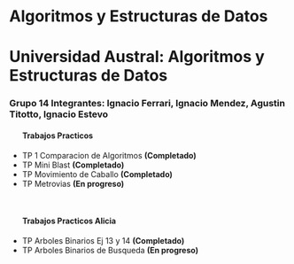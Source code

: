# Algoritmos y Estructuras de Datos

<h1>Universidad Austral: Algoritmos y Estructuras de Datos</h1>

<h3>Grupo 14 Integrantes: Ignacio Ferrari, Ignacio Mendez, Agustin Titotto, Ignacio Estevo</h3>

<ul><b><h4>Trabajos Practicos</h4></b>
  <li>TP 1 Comparacion de Algoritmos <b>(Completado)</b></li>
  <li>TP Mini Blast <b>(Completado)</b></li>
  <li>TP Movimiento de Caballo <b>(Completado)</b></li>
  <li>TP Metrovias <b>(En progreso)</b></li></ul>
  <br>
  <ul><b><h4>Trabajos Practicos Alicia</h4></b>
    <li>TP Arboles Binarios Ej 13 y 14 <b>(Completado)</b></li>
    <li>TP Arboles Binarios de Busqueda <b>(En progreso)</b></li>
  </ul>
  
